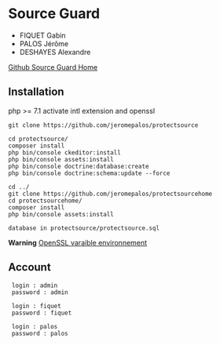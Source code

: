 Source Guard
========================

* FIQUET Gabin
* PALOS Jérôme
* DESHAYES Alexandre

[Github Source Guard Home](https://github.com/JeromePALOS/ProtectSourceHome)


Installation
--------------

php >= 7.1
activate intl extension and openssl

```
git clone https://github.com/jeromepalos/protectsource

cd protectsource/
composer install
php bin/console ckeditor:install
php bin/console assets:install
php bin/console doctrine:database:create
php bin/console doctrine:schema:update --force
```

```
cd ../
git clone https://github.com/jeromepalos/protectsourcehome
cd protectsourcehome/
composer install
php bin/console assets:install
```


```
database in protectsource/protectsource.sql
```


**Warning**
[OpenSSL varaible environnement](https://stackoverflow.com/questions/17272809/openssl-pkey-export-and-cannot-get-key-from-parameter-1#)

Account 
-------


```
 login : admin
 password : admin
 
 login : fiquet
 password : fiquet

 login : palos
 password : palos
```



